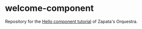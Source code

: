 # welcome-component

Repository for the [Hello component
tutorial](http://docs.orquestra.io/tutorials/hello-component/) of Zapata's
Orquestra.
